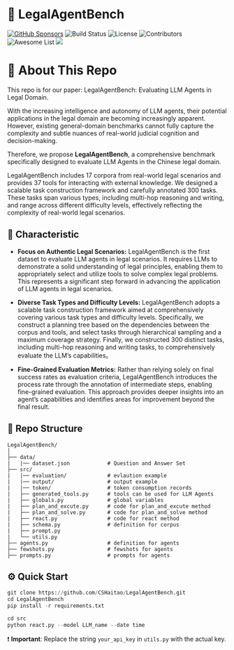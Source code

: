 # 🚀 LegalAgentBench
[![GitHub Sponsors](https://img.shields.io/badge/sponsors-GitHub-blue?logo=github&logoColor=white)](https://github.com/sponsors) ![Build Status](https://img.shields.io/badge/build-passing-brightgreen) ![License](https://img.shields.io/badge/license-MIT-yellow) ![Contributors](https://img.shields.io/badge/contributors-10-yellow) ![Awesome List](https://img.shields.io/badge/awesome-awesome-brightgreen) ![](https://img.shields.io/badge/PRs-Welcome-red)

# 🌟 About This Repo

This repo is for our paper: LegalAgentBench: Evaluating LLM Agents in Legal Domain.

With the increasing intelligence and autonomy of LLM agents, their potential applications in the legal domain are becoming increasingly apparent. However, existing general-domain benchmarks cannot fully capture the complexity and subtle nuances of real-world judicial cognition and decision-making. 

Therefore, we propose **LegalAgentBench**, a comprehensive benchmark specifically designed to evaluate LLM Agents in the Chinese legal domain. 

LegalAgentBench includes 17 corpora from real-world legal scenarios and provides 37 tools for interacting with external knowledge. We designed a scalable task construction framework and carefully annotated 300 tasks. These tasks span various types, including multi-hop reasoning and writing, and range across different difficulty levels, effectively reflecting the complexity of real-world legal scenarios. 



## 🧩 Characteristic

- **Focus on Authentic Legal Scenarios:** LegalAgentBench is the first dataset to evaluate LLM agents in legal scenarios. It requires LLMs to demonstrate a solid understanding of legal principles, enabling them to appropriately select and utilize tools to solve complex legal problems. This represents a significant step forward in advancing the application of LLM agents in legal scenarios.

- **Diverse Task Types and Difficulty Levels:** LegalAgentBench adopts a scalable task construction framework aimed at comprehensively covering various task types and difficulty levels. Specifically, we construct a planning tree based on the dependencies between the corpus and tools, and select tasks through hierarchical sampling and a maximum coverage strategy. Finally, we constructed 300 distinct tasks, including multi-hop reasoning and writing tasks, to comprehensively evaluate the LLM’s capabilities。

- **Fine-Grained Evaluation Metrics:** Rather than relying solely on final success rates as evaluation criteria, LegalAgentBench introduces the process rate through the annotation of intermediate steps, enabling fine-grained evaluation. This approach provides deeper insights into an agent’s capabilities and identifies areas for improvement beyond the final result.

## 🌳 Repo Structure
```
LegalAgentBench/
│
├── data/               
|   |── dataset.json            # Question and Answer Set
├── src/
|   |── evaluation/             # evlaution example
|   |── output/                 # output example
|   |── token/                  # token consumption records
|   ├── generated_tools.py      # tools can be used for LLM Agents
|   ├── globals.py              # global variables
|   ├── plan_and_excute.py      # code for plan_and_excute method
|   ├── plan_and_solve.py       # code for plan_and_solve method
|   ├── react.py                # code for react method              
|   ├── schema.py               # definition for corpus
|   ├── prompt.py 
|   └── utils.py                
├── agents.py                   # definition for agents
├── fewshots.py                 # fewshots for agents
├── prompts.py                  # prompts for agents
```

## ⚙️ Quick Start
```python
git clone https://github.com/CSHaitao/LegalAgentBench.git
cd LegalAgentBench
pip install -r requirements.txt

cd src
python react.py --model LLM_name --date time
```

❗️ **Important**: Replace the string `your_api_key` in `utils.py` with the actual key.

